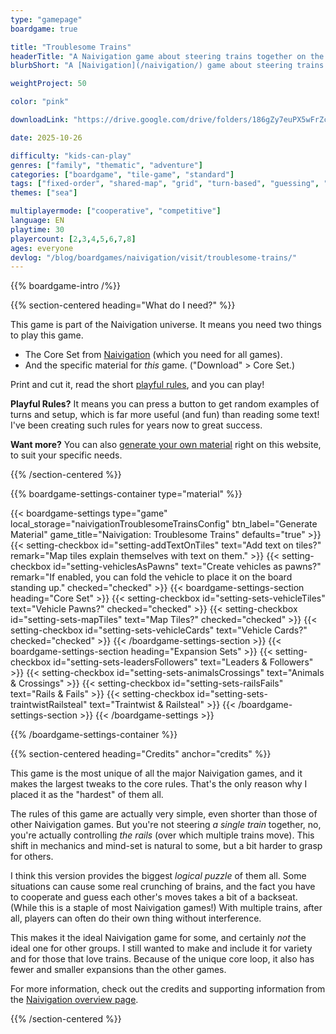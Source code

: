 ```yaml
---
type: "gamepage"
boardgame: true

title: "Troublesome Trains"
headerTitle: "A Naivigation game about steering trains together on the same unpredictable rails"
blurbShort: "A [Naivigation](/naivigation/) game about steering trains together, while on the same rails that keep shifting."

weightProject: 50

color: "pink"

downloadLink: "https://drive.google.com/drive/folders/186gZy7euPX5wFrZcyRDBt8T1bPzThe9m"

date: 2025-10-26

difficulty: "kids-can-play"
genres: ["family", "thematic", "adventure"]
categories: ["boardgame", "tile-game", "standard"]
tags: ["fixed-order", "shared-map", "grid", "turn-based", "guessing", "bias", "variable-setup", "orientation", "set-collection", "high-score"]
themes: ["sea"]

multiplayermode: ["cooperative", "competitive"]
language: EN
playtime: 30
playercount: [2,3,4,5,6,7,8]
ages: everyone
devlog: "/blog/boardgames/naivigation/visit/troublesome-trains/"
---
```


{{% boardgame-intro /%}}

{{% section-centered heading="What do I need?" %}}

This game is part of the Naivigation universe. It means you need two things to play this game.

* The Core Set from [Naivigation](/naivigation/) (which you need for all games).
* And the specific material for _this_ game. ("Download" > Core Set.)

Print and cut it, read the short [playful rules](rules), and you can play!

**Playful Rules?** It means you can press a button to get random examples of turns and setup, which is far more useful (and fun) than reading some text! I've been creating such rules for years now to great success.

**Want more?** You can also [generate your own material](#material) right on this website, to suit your specific needs.

{{% /section-centered %}}

{{% boardgame-settings-container type="material" %}}

{{< boardgame-settings type="game" local_storage="naivigationTroublesomeTrainsConfig" btn_label="Generate Material" game_title="Naivigation: Troublesome Trains" defaults="true" >}}
  {{< setting-checkbox id="setting-addTextOnTiles" text="Add text on tiles?" remark="Map tiles explain themselves with text on them." >}}
  {{< setting-checkbox id="setting-vehiclesAsPawns" text="Create vehicles as pawns?" remark="If enabled, you can fold the vehicle to place it on the board standing up." checked="checked" >}}
  {{< boardgame-settings-section heading="Core Set" >}}
    {{< setting-checkbox id="setting-sets-vehicleTiles" text="Vehicle Pawns?" checked="checked" >}}
    {{< setting-checkbox id="setting-sets-mapTiles" text="Map Tiles?" checked="checked" >}}
    {{< setting-checkbox id="setting-sets-vehicleCards" text="Vehicle Cards?" checked="checked" >}}
  {{< /boardgame-settings-section >}}
  {{< boardgame-settings-section heading="Expansion Sets" >}}
    {{< setting-checkbox id="setting-sets-leadersFollowers" text="Leaders & Followers" >}}
    {{< setting-checkbox id="setting-sets-animalsCrossings" text="Animals & Crossings" >}}
    {{< setting-checkbox id="setting-sets-railsFails" text="Rails & Fails" >}}
    {{< setting-checkbox id="setting-sets-traintwistRailsteal" text="Traintwist & Railsteal" >}}
  {{< /boardgame-settings-section >}}
{{< /boardgame-settings >}}

{{% /boardgame-settings-container %}}

{{% section-centered heading="Credits" anchor="credits" %}}

This game is the most unique of all the major Naivigation games, and it makes the largest tweaks to the core rules. That's the only reason why I placed it as the "hardest" of them all.

The rules of this game are actually very simple, even shorter than those of other Naivigation games. But you're not steering _a single train_ together, no, you're actually controlling _the rails_ (over which multiple trains move). This shift in mechanics and mind-set is natural to some, but a bit harder to grasp for others.

I think this version provides the biggest _logical puzzle_ of them all. Some situations can cause some real crunching of brains, and the fact you have to cooperate and guess each other's moves takes a bit of a backseat. (While this is a staple of most Naivigation games!) With multiple trains, after all, players can often do their own thing without interference.

This makes it the ideal Naivigation game for some, and certainly _not_ the ideal one for other groups. I still wanted to make and include it for variety and for those that love trains. Because of the unique core loop, it also has fewer and smaller expansions than the other games.

For more information, check out the credits and supporting information from the [Naivigation overview page](/naivigation/).

{{% /section-centered %}}